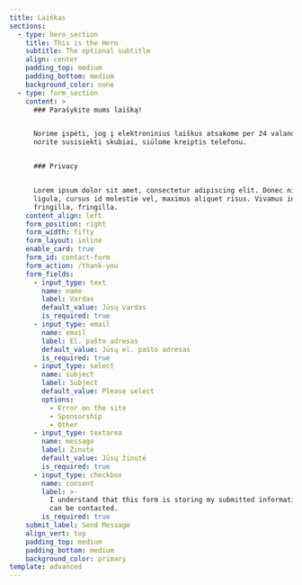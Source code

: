 ```yaml
---
title: Laiškas
sections:
  - type: hero_section
    title: This is the Hero
    subtitle: The optional subtitle
    align: center
    padding_top: medium
    padding_bottom: medium
    background_color: none
  - type: form_section
    content: >
      ### Parašykite mums laišką!


      Norime įspėti, jog į elektroninius laiškus atsakome per 24 valandas. Jeigu
      norite susisiekti skubiai, siūlome kreiptis telefonu.


      ### Privacy


      Lorem ipsum dolor sit amet, consectetur adipiscing elit. Donec nisl
      ligula, cursus id molestie vel, maximus aliquet risus. Vivamus in nibh
      fringilla, fringilla.
    content_align: left
    form_position: right
    form_width: fifty
    form_layout: inline
    enable_card: true
    form_id: contact-form
    form_action: /thank-you
    form_fields:
      - input_type: text
        name: name
        label: Vardas
        default_value: Jūsų vardas
        is_required: true
      - input_type: email
        name: email
        label: El. pašto adresas
        default_value: Jūsų el. pašto adresas
        is_required: true
      - input_type: select
        name: subject
        label: Subject
        default_value: Please select
        options:
          - Error on the site
          - Sponsorship
          - Other
      - input_type: textarea
        name: message
        label: Žinutė
        default_value: Jūsų žinutė
        is_required: true
      - input_type: checkbox
        name: consent
        label: >-
          I understand that this form is storing my submitted information so I
          can be contacted.
        is_required: true
    submit_label: Send Message
    align_vert: top
    padding_top: medium
    padding_bottom: medium
    background_color: primary
template: advanced
---
```

